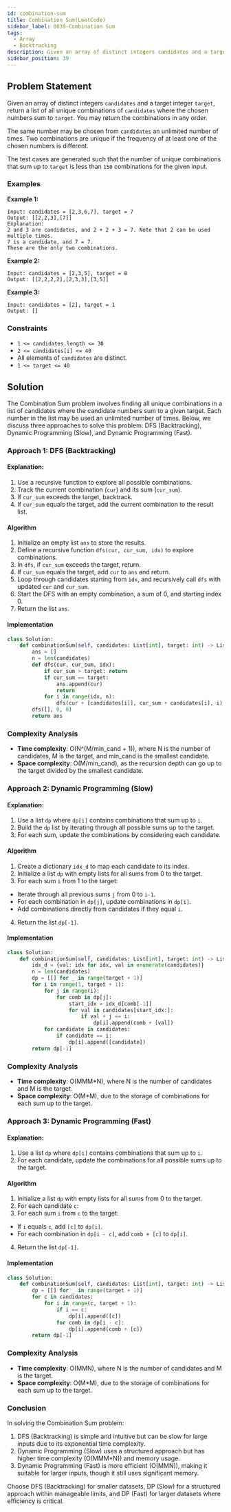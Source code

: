 ```yaml
---
id: combination-sum
title: Combination Sum(LeetCode)
sidebar_label: 0039-Combination Sum
tags:
  - Array
  - Backtracking
description: Given an array of distinct integers candidates and a target integer target, return a list of all unique combinations of candidates where the chosen numbers sum to target.
sidebar_position: 39
---
```


## Problem Statement

Given an array of distinct integers `candidates` and a target integer `target`, return a list of all unique combinations of `candidates` where the chosen numbers 
sum to `target`. You may return the combinations in any order.

The same number may be chosen from `candidates` an unlimited number of times. Two combinations are unique if the 
frequency
 of at least one of the chosen numbers is different.

The test cases are generated such that the number of unique combinations that sum up to `target` is less than `150` combinations for the given input.

### Examples

**Example 1:**

```plaintext
Input: candidates = [2,3,6,7], target = 7
Output: [[2,2,3],[7]]
Explanation:
2 and 3 are candidates, and 2 + 2 + 3 = 7. Note that 2 can be used multiple times.
7 is a candidate, and 7 = 7.
These are the only two combinations.
```

**Example 2:**

```plaintext
Input: candidates = [2,3,5], target = 8
Output: [[2,2,2,2],[2,3,3],[3,5]]
```

**Example 3:**

```plaintext
Input: candidates = [2], target = 1
Output: []
```

### Constraints

- `1 <= candidates.length <= 30`
- `2 <= candidates[i] <= 40`
- All elements of `candidates` are distinct.
- `1 <= target <= 40`

## Solution

The Combination Sum problem involves finding all unique combinations in a list of candidates where the candidate numbers sum to a given target. Each number in the list may be used an 
unlimited number of times. Below, we discuss three approaches to solve this problem: DFS (Backtracking), Dynamic Programming (Slow), and Dynamic Programming (Fast).

### Approach 1: DFS (Backtracking)

#### Explanation:

1. Use a recursive function to explore all possible combinations.
2. Track the current combination (`cur`) and its sum (`cur_sum`).
3. If `cur_sum` exceeds the target, backtrack.
4. If `cur_sum` equals the target, add the current combination to the result list.

#### Algorithm

1. Initialize an empty list `ans` to store the results.
2. Define a recursive function `dfs(cur, cur_sum, idx)` to explore combinations.
3. In `dfs`, if `cur_sum` exceeds the target, return.
4. If `cur_sum` equals the target, add `cur` to `ans` and return.
5. Loop through candidates starting from `idx`, and recursively call `dfs` with updated `cur` and `cur_sum`.
6. Start the DFS with an empty combination, a sum of 0, and starting index 0.
7. Return the list `ans`.

#### Implementation

```python
class Solution:
    def combinationSum(self, candidates: List[int], target: int) -> List[List[int]]:
        ans = []
        n = len(candidates)
        def dfs(cur, cur_sum, idx):
            if cur_sum > target: return
            if cur_sum == target: 
                ans.append(cur)
                return
            for i in range(idx, n):
                dfs(cur + [candidates[i]], cur_sum + candidates[i], i)
        dfs([], 0, 0)
        return ans
```

### Complexity Analysis

- **Time complexity**: O(N^(M/min_cand + 1)), where N is the number of candidates, M is the target, and min_cand is the
   smallest candidate.
- **Space complexity**: O(M/min_cand), as the recursion depth can go up to the target divided by the smallest
  candidate.

### Approach 2: Dynamic Programming (Slow)

#### Explanation:

1. Use a list `dp` where `dp[i]` contains combinations that sum up to `i`.
2. Build the `dp` list by iterating through all possible sums up to the target.
3. For each sum, update the combinations by considering each candidate.

#### Algorithm

1. Create a dictionary `idx_d` to map each candidate to its index.
2. Initialize a list `dp` with empty lists for all sums from 0 to the target.
3. For each sum `i` from 1 to the target:
* Iterate through all previous sums `j` from 0 to `i-1`.
* For each combination in `dp[j]`, update combinations in `dp[i]`.
* Add combinations directly from candidates if they equal `i`.
4. Return the list `dp[-1]`.
  
#### Implementation

```python
class Solution:
    def combinationSum(self, candidates: List[int], target: int) -> List[List[int]]:
        idx_d = {val: idx for idx, val in enumerate(candidates)}
        n = len(candidates)
        dp = [[] for _ in range(target + 1)]
        for i in range(1, target + 1):
            for j in range(i):
                for comb in dp[j]:
                    start_idx = idx_d[comb[-1]]
                    for val in candidates[start_idx:]:
                        if val + j == i:
                            dp[i].append(comb + [val])
            for candidate in candidates:
                if candidate == i:
                    dp[i].append([candidate])
        return dp[-1]
```

### Complexity Analysis

- **Time complexity**: O(MMM*N), where N is the number of candidates and M is the target.
- **Space complexity**: O(M*M), due to the storage of combinations for each sum up to the target.
  
### Approach 3: Dynamic Programming (Fast)

#### Explanation:

1. Use a list `dp` where `dp[i]` contains combinations that sum up to `i`.
2. For each candidate, update the combinations for all possible sums up to the target.

#### Algorithm

1. Initialize a list `dp` with empty lists for all sums from 0 to the target.
2. For each candidate `c`:
3. For each sum `i` from `c` to the target:
* If `i` equals `c`, add `[c]` to `dp[i]`.
* For each combination in `dp[i - c]`, add `comb + [c]` to `dp[i]`.
4. Return the list `dp[-1]`.

#### Implementation

```python
class Solution:
    def combinationSum(self, candidates: List[int], target: int) -> List[List[int]]:
        dp = [[] for _ in range(target + 1)]
        for c in candidates:
            for i in range(c, target + 1):
                if i == c:
                    dp[i].append([c])
                for comb in dp[i - c]:
                    dp[i].append(comb + [c])
        return dp[-1]
```

### Complexity Analysis

- **Time complexity**: O(MMN), where N is the number of candidates and M is the target.
- **Space complexity**: O(M*M), due to the storage of combinations for each sum up to the target.

### Conclusion

In solving the Combination Sum problem:

1. DFS (Backtracking) is simple and intuitive but can be slow for large inputs due to its exponential time complexity.
2. Dynamic Programming (Slow) uses a structured approach but has higher time complexity (O(MMM*N)) and memory usage.
3. Dynamic Programming (Fast) is more efficient (O(MMN)), making it suitable for larger inputs, though it still uses significant memory.

Choose DFS (Backtracking) for smaller datasets, DP (Slow) for a structured approach within manageable limits, and DP (Fast) for larger datasets where efficiency is critical.
